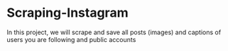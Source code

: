 # Scraping-Instagram
In this project, we will scrape and save all posts (images) and captions of users you are following and public accounts
